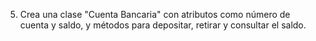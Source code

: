 5. Crea una clase "Cuenta Bancaria" con atributos como número de cuenta y saldo, y métodos para depositar, retirar y consultar el saldo.